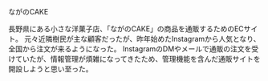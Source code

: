 ながのCAKE

長野県にある小さな洋菓子店、「ながのCAKE」の商品を通販するためのECサイト。
元々近隣樹民が主な顧客だったが、昨年始めたInstagramから人気となり、全国から注文が来るようになった。
InstagramのDMやメールで通販の注文を受けていたが、情報管理が煩雑になってきたため、管理機能を含んだ通販サイトを開設しようと思い至った。